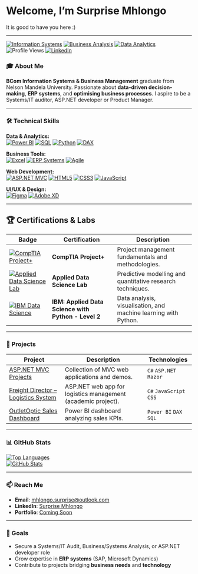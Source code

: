 # Welcome, I’m Surprise Mhlongo  
It is good to have you here :)  

---

[![Information Systems](https://img.shields.io/badge/Information_Systems-5865F2?style=flat&logo=microsoft-access)](https://www.techtarget.com/searchdatacenter/definition/IS-information-system-or-information-services)
[![Business Analysis](https://img.shields.io/badge/Business_Analysis-9146FF?style=flat&logo=tableau)](https://www.iiba.org/professional-development/career-centre/what-is-business-analysis/)
[![Data Analytics](https://img.shields.io/badge/Data_Analytics-4F4F4F?style=flat&logo=powerbi)](https://www.oracle.com/data-analytics/what-is-data-analytics/)
![Profile Views](https://komarev.com/ghpvc/?username=SurpriseMhlongo&color=5865F2)
[![LinkedIn](https://img.shields.io/badge/-LinkedIn-0A66C2?style=flat&logo=linkedin)](https://www.linkedin.com/in/surprise-mhlongo-408512214/)

### 🎓 About Me  
**BCom Information Systems & Business Management** graduate from Nelson Mandela University. Passionate about **data-driven decision-making**, **ERP systems**, and **optimising business processes**. I aspire to be a Systems/IT auditor, ASP.NET developer or Product Manager.

---

### 🛠️ Technical Skills

**Data & Analytics:**  
[![Power BI](https://img.shields.io/badge/-Power_BI-2C2C2C?logo=powerbi)](https://learn.microsoft.com/en-us/power-bi/) 
[![SQL](https://img.shields.io/badge/-SQL-336791?logo=postgresql)](https://www.w3schools.com/sql/) 
[![Python](https://img.shields.io/badge/-Python-3776AB?logo=python)](https://www.python.org/about/gettingstarted/)
[![DAX](https://img.shields.io/badge/-DAX-F2C811?logo=powerbi&logoColor=black)](https://learn.microsoft.com/en-us/dax/)

**Business Tools:**  
[![Excel](https://img.shields.io/badge/-Excel-217346?logo=microsoftexcel)](https://support.microsoft.com/en-us/excel) 
[![ERP Systems](https://img.shields.io/badge/-ERP_Systems-0F9D58?logo=sap)](https://www.sap.com/products/erp/what-is-erp.html) 
[![Agile](https://img.shields.io/badge/-Agile-2496ED?logo=agile)](https://www.agilealliance.org/agile101/)

**Web Development:**  
[![ASP.NET MVC](https://img.shields.io/badge/-ASP.NET_MVC-512BD4?logo=dotnet)](https://dotnet.microsoft.com/apps/aspnet/mvc)
[![HTML5](https://img.shields.io/badge/-HTML5-E34F26?logo=html5)](https://developer.mozilla.org/en-US/docs/Web/HTML) 
[![CSS3](https://img.shields.io/badge/-CSS3-1572B6?logo=css3)](https://developer.mozilla.org/en-US/docs/Web/CSS) 
[![JavaScript](https://img.shields.io/badge/-JavaScript-323330?logo=javascript)](https://developer.mozilla.org/en-US/docs/Web/JavaScript)

**UI/UX & Design:**  
[![Figma](https://img.shields.io/badge/-Figma-0AC97F?logo=figma)](https://help.figma.com/hc/en-us) 
[![Adobe XD](https://img.shields.io/badge/-Adobe_XD-470137?logo=adobexd)](https://helpx.adobe.com/xd/get-started.html)

---

## 🏆 Certifications & Labs

| Badge | Certification | Description |
|-------|--------------|-------------|
| [![CompTIA Project+](https://img.shields.io/badge/CompTIA-Project+-2C2C2C?logo=compTIA&logoColor=white)](https://www.credly.com/badges/fbe3e9e1-bdc3-41bf-ba3a-c305615306ec/public_url) | **CompTIA Project+** | Project management fundamentals and methodologies. |
| [![Applied Data Science Lab](https://img.shields.io/badge/WorldQuant-Data_Science-5865F2?logo=worldquant)](https://www.credly.com/badges/2a1f5210-a8da-4069-8467-dcba3d56fe90/public_url) | **Applied Data Science Lab** | Predictive modelling and quantitative research techniques. |
| [![IBM Data Science](https://img.shields.io/badge/IBM-Data_Science-052FAD?logo=ibm)](https://www.credly.com/badges/4a27265c-8e86-4edd-89d3-50816bb43247/public_url) | **IBM: Applied Data Science with Python - Level 2** | Data analysis, visualisation, and machine learning with Python. |

---

### 📂 Projects  
| Project | Description | Technologies |
|---------|-------------|--------------|
| [ASP.NET MVC Projects](https://github.com/SurpriseMhlongo/ASP.NET--MVC-projects) | Collection of MVC web applications and demos. | `C#` `ASP.NET` `Razor` |
| [Freight Director – Logistics System](https://github.com/SurpriseMhlongo/Web-Systems-Project) | ASP.NET web app for logistics management (academic project). | `C#` `JavaScript` `CSS` |
| [OutletOptic Sales Dashboard](https://github.com/SurpriseMhlongo/Web-Systems-Project) | Power BI dashboard analyzing sales KPIs. | `Power BI` `DAX` `SQL` |

---

### 📊 GitHub Stats  
[![Top Languages](https://github-readme-stats.vercel.app/api/top-langs/?username=SurpriseMhlongo&layout=compact&theme=dark)](https://github.com/SurpriseMhlongo)  
[![GitHub Stats](https://github-readme-stats.vercel.app/api?username=SurpriseMhlongo&show_icons=true&theme=dark)](https://github.com/SurpriseMhlongo)

---

### 📫 Reach Me  
- **Email**: [mhlongo.surprise@outlook.com](mailto:mhlongo.surprise@outlook.com)  
- **LinkedIn**: [Surprise Mhlongo](https://www.linkedin.com/in/surprise-mhlongo-408512214/)  
- **Portfolio**: [Coming Soon]()  

---

### 🎯 Goals  
- Secure a Systems/IT Audit, Business/Systems Analysis, or ASP.NET developer role  
- Grow expertise in **ERP systems** (SAP, Microsoft Dynamics)  
- Contribute to projects bridging **business needs** and **technology**
